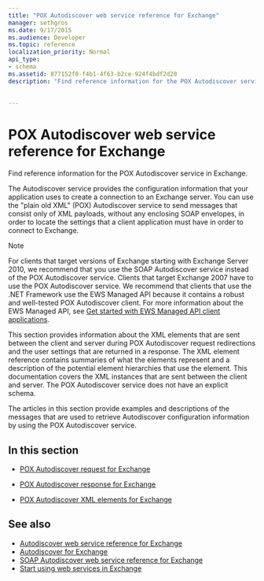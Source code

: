 ```yaml
---
title: "POX Autodiscover web service reference for Exchange"
manager: sethgros
ms.date: 9/17/2015
ms.audience: Developer
ms.topic: reference
localization_priority: Normal
api_type:
- schema
ms.assetid: 877152f0-f4b1-4f63-b2ce-924f4bdf2d20
description: "Find reference information for the POX Autodiscover service in Exchange."
 
 
---
```


# POX Autodiscover web service reference for Exchange

Find reference information for the POX Autodiscover service in Exchange.
  
The Autodiscover service provides the configuration information that your application uses to create a connection to an Exchange server. You can use the "plain old XML" (POX) Autodiscover service to send messages that consist only of XML payloads, without any enclosing SOAP envelopes, in order to locate the settings that a client application must have in order to connect to Exchange.
  
> [!NOTE]
> For clients that target versions of Exchange starting with Exchange Server 2010, we recommend that you use the SOAP Autodiscover service instead of the POX Autodiscover service. Clients that target Exchange 2007 have to use the POX Autodiscover service. We recommend that clients that use the .NET Framework use the EWS Managed API because it contains a robust and well-tested POX Autodiscover client. For more information about the EWS Managed API, see [Get started with EWS Managed API client applications](http://msdn.microsoft.com/library/c2267733-6f4f-49e5-9614-1e4a24c3af1a%28Office.15%29.aspx). 
  
This section provides information about the XML elements that are sent between the client and server during POX Autodiscover request redirections and the user settings that are returned in a response. The XML element reference contains summaries of what the elements represent and a description of the potential element hierarchies that use the element. This documentation covers the XML instances that are sent between the client and server. The POX Autodiscover service does not have an explicit schema.
  
The articles in this section provide examples and descriptions of the messages that are used to retrieve Autodiscover configuration information by using the POX Autodiscover service. 
  
## In this section
<a name="bk_InThisSection"> </a>

- [POX Autodiscover request for Exchange](pox-autodiscover-request-for-exchange.md)
    
- [POX Autodiscover response for Exchange](pox-autodiscover-response-for-exchange.md)
    
- [POX Autodiscover XML elements for Exchange](pox-autodiscover-xml-elements-for-exchange.md)
    
## See also

- [Autodiscover web service reference for Exchange](autodiscover-web-service-reference-for-exchange.md)
- [Autodiscover for Exchange](../exchange-web-services/autodiscover-for-exchange.md)   
- [SOAP Autodiscover web service reference for Exchange](soap-autodiscover-web-service-reference-for-exchange.md)
- [Start using web services in Exchange](../exchange-web-services/start-using-web-services-in-exchange.md)
    

